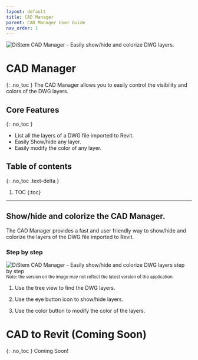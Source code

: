 ```yaml
---
layout: default
title: CAD Manager
parent: CAD Manager User Guide
nav_order: 1
---
```


![DiStem CAD Manager - Easily show/hide and colorize DWG layers.](../../assets/images/CADManager/CAD-Manager-Icon_150x150.png)  


# CAD Manager
{: .no_toc }
The CAD Manager allows you to easily control the visibility and colors of the DWG layers. 

## Core Features
{: .no_toc }
- List all the layers of a DWG file imported to Revit.
- Easily Show/hide any layer.
- Easily modify the color of any layer. 

## Table of contents
{: .no_toc .text-delta }

1. TOC
{:toc}

---

## Show/hide and colorize the CAD Manager.

The CAD Manager provides a fast and user friendly way to show/hide and colorize the layers of the DWG file imported to Revit.

### Step by step 

![DiStem CAD Manager - Easily show/hide and colorize DWG layers step by step](../../assets/images/CADManager/CAD-Manager-UI.png)  
<sub>Note: the version on the image may not reflect the latest version of the application.</sub>


1. Use the tree view to find the DWG layers.

2. Use the eye button icon to show/hide layers.

3. Use the color button to modify the color of the layers.

# CAD to Revit (Coming Soon)
{: .no_toc }
Coming Soon!